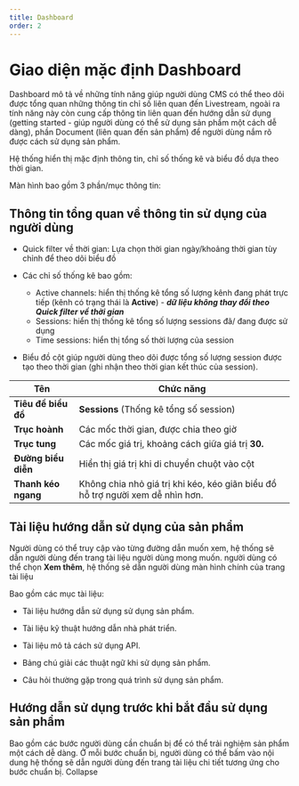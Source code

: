```yaml
---
title: Dashboard
order: 2
---
```


# Giao diện mặc định Dashboard

Dashboard mô tả về những tính năng giúp người dùng CMS có thể theo dõi được tổng quan những thông tin chỉ số liên quan đến Livestream, ngoài ra tính năng này còn cung cấp thông tin liên quan đến hướng dẫn sử dụng (getting started - giúp người dùng có thể sử dụng sản phẩm một cách dễ dàng), phần Document (liên quan đến sản phẩm) để người dùng nắm rõ được cách sử dụng sản phẩm.

Hệ thống hiển thị mặc định thông tin, chỉ số thống kê và biểu đồ dựa theo thời gian.

Màn hình bao gồm 3 phần/mục thông tin:

## Thông tin tổng quan về thông tin sử dụng của người dùng

- Quick filter về thời gian: Lựa chọn thời gian ngày/khoảng thời gian tùy chỉnh để theo dõi biểu đồ

- Các chỉ số thống kê bao gồm:

  - Active channels: hiển thị thống kê tổng số lượng kênh đang phát trực tiếp (kênh có trạng thái là **Active**) - _**dữ liệu không thay đổi theo Quick filter về thời gian**_
  - Sessions: hiển thị thống kê tổng số lượng sessions đã/ đang được sử dụng
  - Time sessions: hiển thị tổng số thời lượng của session

- Biểu đồ cột giúp người dùng theo dõi được tổng số lượng session được tạo theo thời gian (ghi nhận theo thời gian kết thúc của session).

| Tên                 | Chức năng                                                                      |
| ------------------- | ------------------------------------------------------------------------------ |
| **Tiêu đề biểu đồ** | **Sessions** (Thống kê tổng số session)                     |
| **Trục hoành**      | Các mốc thời gian, được chia theo giờ                                          |
| **Trục tung**       | Các mốc giá trị, khoảng cách giữa giá trị **30.**                              |
| **Đường biểu diễn** | Hiển thị giá trị khi di chuyển chuột vào cột                                   |
| **Thanh kéo ngang** | Không chia nhỏ giá trị khi kéo, kéo giãn biểu đồ hỗ trợ người xem dễ nhìn hơn. |

## Tài liệu hướng dẫn sử dụng của sản phẩm

Người dùng có thể truy cập vào từng đường dẫn muốn xem, hệ thống sẽ dẫn người dùng đến trang tài liệu người dùng mong muốn. người dùng có thể chọn **Xem thêm**, hệ thống sẽ dẫn người dùng màn hình chính của trang tài liệu

Bao gồm các mục tài liệu:

- Tài liệu hướng dẫn sử dụng sử dụng sản phẩm.

- Tài liệu kỹ thuật hướng dẫn nhà phát triển.

- Tài liệu mô tả cách sử dụng API.

- Bảng chú giải các thuật ngữ khi sử dụng sản phẩm.

- Câu hỏi thường gặp trong quá trình sử dụng sản phẩm.

## Hướng dẫn sử dụng trước khi bắt đầu sử dụng sản phẩm

Bao gồm các bước người dùng cần chuẩn bị để có thể trải nghiệm sản phẩm một cách dễ dàng. Ở mỗi bước chuẩn bị, người dùng có thể bấm vào nội dung hệ thống sẽ dẫn người dùng đến trang tài liệu chi tiết tương ứng cho bước chuẩn bị.
Collapse
